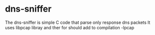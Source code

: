 # dns-sniffer

The dns-sniffer is simple C code that parse only response dns packets
It uses libpcap libray and ther for should add to compilation -lpcap
